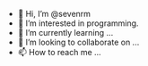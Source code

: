 - 👋 Hi, I’m @sevenrm
- 👀 I’m interested in programming.
- 🌱 I’m currently learning ...
- 💞️ I’m looking to collaborate on ...
- 📫 How to reach me ...

<!---
sevenrm/sevenrm is a ✨ special ✨ repository because its `README.md` (this file) appears on your GitHub profile.
You can click the Preview link to take a look at your changes.
--->
